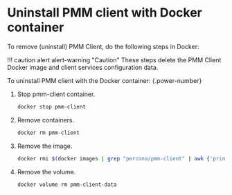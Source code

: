 # Uninstall PMM client with Docker container

To remove (uninstall) PMM Client, do the following steps in Docker:

!!! caution alert alert-warning "Caution"
    These steps delete the PMM Client Docker image and client services configuration data.

To uninstall PMM client with the Docker container:
{.power-number}

1. Stop pmm-client container.

    ```sh
    docker stop pmm-client
    ```

2. Remove containers.

    ```sh
    docker rm pmm-client
    ```

3. Remove the image.

    ```sh
    docker rmi $(docker images | grep "percona/pmm-client" | awk {'print $3'})
    ```

4. Remove the volume.

    ```sh
    docker volume rm pmm-client-data
    ```